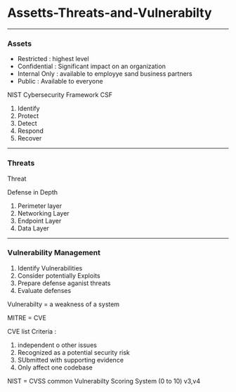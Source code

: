 # Assetts-Threats-and-Vulnerabilty
---
### Assets
- Restricted : highest level
- Confidential : Significant impact on an organization 
- Internal Only : available to employye sand business partners
- Public : Available to everyone

NIST Cybersecurity Framework CSF
1) Identify
2) Protect
3) Detect
4) Respond
5) Recover
---
### Threats
Threat

Defense in Depth
1) Perimeter layer
2) Networking Layer
3) Endpoint Layer
4) Data Layer

---
### Vulnerability Management
1) Identify Vulnerabilities
2) Consider potentially Exploits
3) Prepare defense aganist threats
4) Evaluate defenses

Vulnerabilty = a weakness of a system

MITRE = CVE 

CVE list Criteria :
1) independent o other issues
2) Recognized as a potential security risk
3) SUbmitted with supporting evidence
4) Only affect one codebase

NIST = CVSS common Vulnerabilty Scoring System (0 to 10) v3,v4
